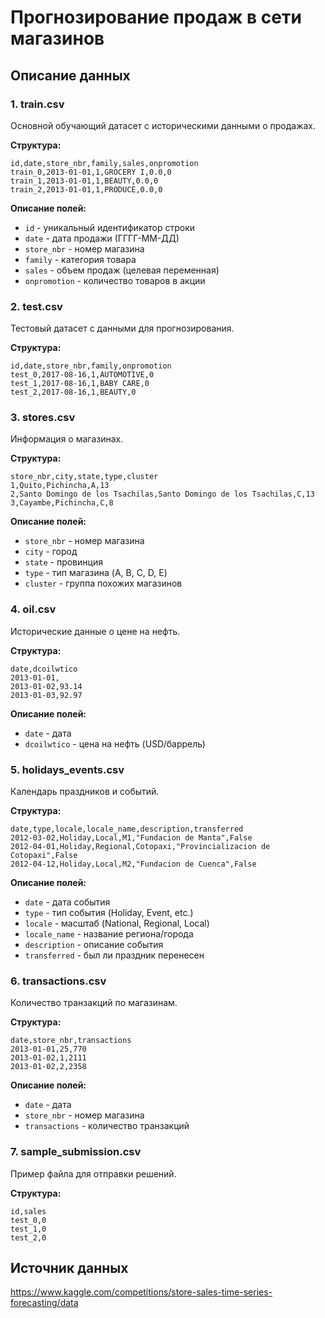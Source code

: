 # Прогнозирование продаж в сети магазинов

## Описание данных

### 1. train.csv
Основной обучающий датасет с историческими данными о продажах.

**Структура:**
```
id,date,store_nbr,family,sales,onpromotion
train_0,2013-01-01,1,GROCERY I,0.0,0
train_1,2013-01-01,1,BEAUTY,0.0,0
train_2,2013-01-01,1,PRODUCE,0.0,0
```

**Описание полей:**
- `id` - уникальный идентификатор строки
- `date` - дата продажи (ГГГГ-ММ-ДД)
- `store_nbr` - номер магазина
- `family` - категория товара
- `sales` - объем продаж (целевая переменная)
- `onpromotion` - количество товаров в акции

### 2. test.csv
Тестовый датасет с данными для прогнозирования.

**Структура:**
```
id,date,store_nbr,family,onpromotion
test_0,2017-08-16,1,AUTOMOTIVE,0
test_1,2017-08-16,1,BABY CARE,0
test_2,2017-08-16,1,BEAUTY,0
```

### 3. stores.csv
Информация о магазинах.

**Структура:**
```
store_nbr,city,state,type,cluster
1,Quito,Pichincha,A,13
2,Santo Domingo de los Tsachilas,Santo Domingo de los Tsachilas,C,13
3,Cayambe,Pichincha,C,8
```

**Описание полей:**
- `store_nbr` - номер магазина
- `city` - город
- `state` - провинция
- `type` - тип магазина (A, B, C, D, E)
- `cluster` - группа похожих магазинов

### 4. oil.csv
Исторические данные о цене на нефть.

**Структура:**
```
date,dcoilwtico
2013-01-01,
2013-01-02,93.14
2013-01-03,92.97
```

**Описание полей:**
- `date` - дата
- `dcoilwtico` - цена на нефть (USD/баррель)

### 5. holidays_events.csv
Календарь праздников и событий.

**Структура:**
```
date,type,locale,locale_name,description,transferred
2012-03-02,Holiday,Local,M1,"Fundacion de Manta",False
2012-04-01,Holiday,Regional,Cotopaxi,"Provincializacion de Cotopaxi",False
2012-04-12,Holiday,Local,M2,"Fundacion de Cuenca",False
```

**Описание полей:**
- `date` - дата события
- `type` - тип события (Holiday, Event, etc.)
- `locale` - масштаб (National, Regional, Local)
- `locale_name` - название региона/города
- `description` - описание события
- `transferred` - был ли праздник перенесен

### 6. transactions.csv
Количество транзакций по магазинам.

**Структура:**
```
date,store_nbr,transactions
2013-01-01,25,770
2013-01-02,1,2111
2013-01-02,2,2358
```

**Описание полей:**
- `date` - дата
- `store_nbr` - номер магазина
- `transactions` - количество транзакций

### 7. sample_submission.csv
Пример файла для отправки решений.

**Структура:**
```
id,sales
test_0,0
test_1,0
test_2,0
```

## Источник данных
https://www.kaggle.com/competitions/store-sales-time-series-forecasting/data
